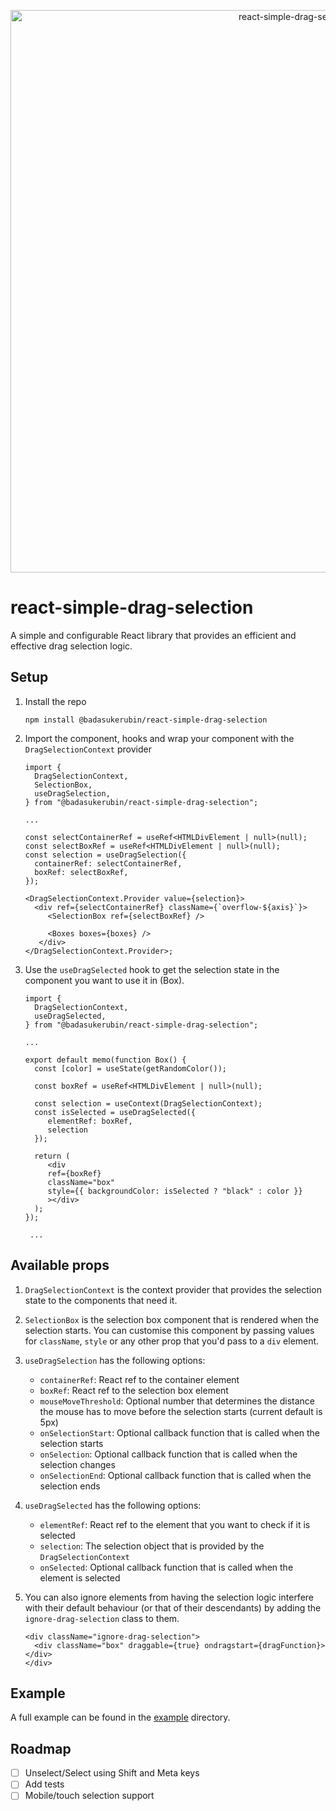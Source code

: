 <!-- attach gif -->
<p align="center">
    <img src="https://github.com/badasukerubin/react-simple-drag-selection/blob/v1.0.2/assets/react-simple-drag-selection.gif?raw=true" alt="react-simple-drag-selection" style="width:900px" />
</p>

# react-simple-drag-selection

A simple and configurable React library that provides an efficient and effective drag selection logic.

## Setup

1. Install the repo

   ```
   npm install @badasukerubin/react-simple-drag-selection
   ```

2. Import the component, hooks and wrap your component with the `DragSelectionContext` provider

   ```tsx
   import {
     DragSelectionContext,
     SelectionBox,
     useDragSelection,
   } from "@badasukerubin/react-simple-drag-selection";

   ...

   const selectContainerRef = useRef<HTMLDivElement | null>(null);
   const selectBoxRef = useRef<HTMLDivElement | null>(null);
   const selection = useDragSelection({
     containerRef: selectContainerRef,
     boxRef: selectBoxRef,
   });

   <DragSelectionContext.Provider value={selection}>
     <div ref={selectContainerRef} className={`overflow-${axis}`}>
        <SelectionBox ref={selectBoxRef} />

        <Boxes boxes={boxes} />
      </div>
   </DragSelectionContext.Provider>;
   ```

3. Use the `useDragSelected` hook to get the selection state in the component you want to use it in (Box).

   ```tsx
   import {
     DragSelectionContext,
     useDragSelected,
   } from "@badasukerubin/react-simple-drag-selection";

   ...

   export default memo(function Box() {
     const [color] = useState(getRandomColor());

     const boxRef = useRef<HTMLDivElement | null>(null);

     const selection = useContext(DragSelectionContext);
     const isSelected = useDragSelected({
        elementRef: boxRef,
        selection
     });

     return (
        <div
        ref={boxRef}
        className="box"
        style={{ backgroundColor: isSelected ? "black" : color }}
        ></div>
     );
   });

    ...
   ```

## Available props

1. `DragSelectionContext` is the context provider that provides the selection state to the components that need it.

2. `SelectionBox` is the selection box component that is rendered when the selection starts. You can customise this component by passing values for `className`, `style` or any other prop that you'd pass to a `div` element.

3. `useDragSelection` has the following options:

   - `containerRef`: React ref to the container element
   - `boxRef`: React ref to the selection box element
   - `mouseMoveThreshold`: Optional number that determines the distance the mouse has to move before the selection starts (current default is 5px)
   - `onSelectionStart`: Optional callback function that is called when the selection starts
   - `onSelection`: Optional callback function that is called when the selection changes
   - `onSelectionEnd`: Optional callback function that is called when the selection ends

4. `useDragSelected` has the following options:

   - `elementRef`: React ref to the element that you want to check if it is selected
   - `selection`: The selection object that is provided by the `DragSelectionContext`
   - `onSelected`: Optional callback function that is called when the element is selected

5. You can also ignore elements from having the selection logic interfere with their default behaviour (or that of their descendants) by adding the `ignore-drag-selection` class to them.

   ```tsx
   <div className="ignore-drag-selection">
     <div className="box" draggable={true} ondragstart={dragFunction}></div>
   </div>
   ```

## Example

A full example can be found in the [example](https://github.com/badasukerubin/react-simple-drag-selection/tree/main/example) directory.

## Roadmap

- [ ] Unselect/Select using Shift and Meta keys
- [ ] Add tests
- [ ] Mobile/touch selection support
